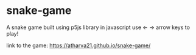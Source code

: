 # snake-game
A snake game built using p5js library in javascript
use <-  -> arrow keys to play!

link to the game: https://atharva21.github.io/snake-game/
